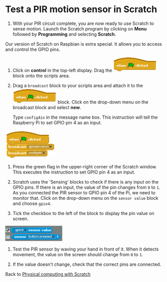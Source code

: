 # Test a PIR motion sensor in Scratch

1.  With your PIR circuit complete, you are now ready to use Scratch to sense motion. Launch the Scratch program by clicking on **Menu** followed by **Programming** and selecting **Scratch**.

 Our version of Scratch on Raspbian is extra special. It allows you to access and control the GPIO pins.

1.  Click on **control** in the top-left display. Drag the ![green flag](images/green_flag.png) block onto the scripts area.

1. Drag a `broadcast` block to your scripts area and attach it to the ![green flag](images/green_flag.png) block. Click on the drop-down menu on the broadcast block and select **new**.

    Type `config4in` in the message name box. This instruction will tell the Raspberry Pi to set GPIO pin 4 as an input.

![Config Pin 4](images/scratch_config4.png)

1. Press the green flag in the upper-right corner of the Scratch window. This executes the instruction to set GPIO pin 4 as an input.

1. Scratch uses the 'Sensing' blocks to check if there is any input on the GPIO pins. If there is an input, the value of the pin changes from `0` to `1`. As you connected the PIR sensor to GPIO pin 4 of the Pi, we need to monitor that. Click on the drop-down menu on the `sensor value` block and choose `gpio4`.

1. Tick the checkbox to the left of the block to display the pin value on screen.

  ![Scratch sensing blocks](images/sensing-blocks.png)

1. Test the PIR sensor by waving your hand in front of it. When it detects movement, the value on the screen should change from `0` to `1`.

1. If the value doesn't change, check that the correct pins are connected.

Back to [Physical computing with Scratch](worksheet.md)

